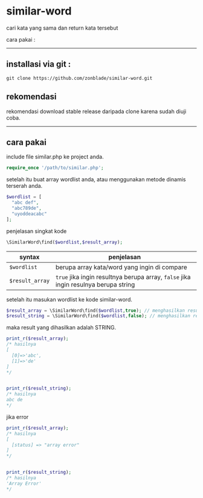 # similar-word
cari kata yang sama dan return kata tersebut

cara pakai :

<hr>

## installasi via git :
```shell
git clone https://github.com/zonblade/similar-word.git
```

## rekomendasi
rekomendasi download stable release daripada clone karena sudah diuji coba.

<hr>

## cara pakai

include file similar.php ke project anda.
```php
require_once '/path/to/similar.php';
```

setelah itu buat array wordlist anda, atau menggunakan metode dinamis terserah anda.

```php
$wordlist = [
  "abc def",
  "abc789de",
  "uyoddeacabc"
];
```
penjelasan singkat kode
```php
\SimilarWord\find($wordlist,$result_array);
```
|syntax|penjelasan|
|---|---|
|`$wordlist`| berupa array kata/word yang ingin di compare|
|`$result_array`| `true` jika ingin resultnya berupa array, `false` jika ingin resulnya berupa string|

setelah itu masukan wordlist ke kode similar-word.
```php
$result_array = \SimilarWord\find($wordlist,true); // menghasilkan result string
$result_string = \SimilarWord\find($wordlist,false); // menghasilkan result array
```

maka result yang dihasilkan adalah STRING.
```php
print_r($result_array); 
/* hasilnya 
[ 
  [0]=>'abc',
  [1]=>'de'
]
*/


print_r($result_string);
/* hasilnya
abc de
*/
```


jika error
```php
print_r($result_array); 
/* hasilnya 
[ 
  [status] => "array error"
]
*/


print_r($result_string);
/* hasilnya
'Array Error'
*/
```
